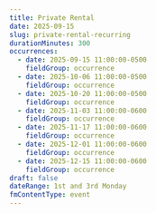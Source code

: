 ```yaml
---
title: Private Rental
date: 2025-09-15
slug: private-rental-recurring
durationMinutes: 300
occurrences:
  - date: 2025-09-15 11:00:00-0500
    fieldGroup: occurrence
  - date: 2025-10-06 11:00:00-0500
    fieldGroup: occurrence
  - date: 2025-10-20 11:00:00-0500
    fieldGroup: occurrence
  - date: 2025-11-03 11:00:00-0600
    fieldGroup: occurrence
  - date: 2025-11-17 11:00:00-0600
    fieldGroup: occurrence
  - date: 2025-12-01 11:00:00-0600
    fieldGroup: occurrence
  - date: 2025-12-15 11:00:00-0600
    fieldGroup: occurrence
draft: false
dateRange: 1st and 3rd Monday
fmContentType: event
---
```

